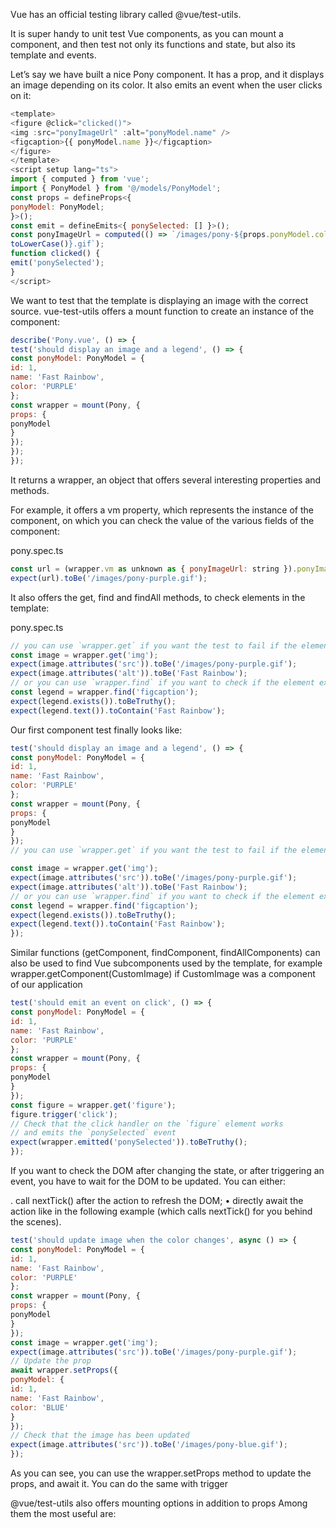 Vue has an official testing library called @vue/test-utils.

It is super handy to unit test Vue components, as you can mount a component, and then test not only its functions and state, but also its template and events.

Let’s say we have built a nice Pony component. It has a prop, and it displays an image depending on its color. It also emits an event when the user clicks on it:    

```js
<template>
<figure @click="clicked()">
<img :src="ponyImageUrl" :alt="ponyModel.name" />
<figcaption>{{ ponyModel.name }}</figcaption>
</figure>
</template>
<script setup lang="ts">
import { computed } from 'vue';
import { PonyModel } from '@/models/PonyModel';
const props = defineProps<{
ponyModel: PonyModel;
}>();
const emit = defineEmits<{ ponySelected: [] }>();
const ponyImageUrl = computed(() => `/images/pony-${props.ponyModel.color.
toLowerCase()}.gif`);
function clicked() {
emit('ponySelected');
}
</script>

```

We want to test that the template is displaying an image with the correct source. vue-test-utils offers a mount function to create an instance of the component: 

```js
describe('Pony.vue', () => {
test('should display an image and a legend', () => {
const ponyModel: PonyModel = {
id: 1,
name: 'Fast Rainbow',
color: 'PURPLE'
};
const wrapper = mount(Pony, {
props: {
ponyModel
}
});
});
});
```

It returns a wrapper, an object that offers several interesting properties and methods.

For example, it offers a vm property, which represents the instance of the component, on which you can check the value of the various fields of the component:

pony.spec.ts
```js
const url = (wrapper.vm as unknown as { ponyImageUrl: string }).ponyImageUrl;
expect(url).toBe('/images/pony-purple.gif');
```

It also offers the get, find and findAll methods, to check elements in the template:

pony.spec.ts
```js
// you can use `wrapper.get` if you want the test to fail if the element is not found
const image = wrapper.get('img');
expect(image.attributes('src')).toBe('/images/pony-purple.gif');
expect(image.attributes('alt')).toBe('Fast Rainbow');
// or you can use `wrapper.find` if you want to check if the element exists or not
const legend = wrapper.find('figcaption');
expect(legend.exists()).toBeTruthy();
expect(legend.text()).toContain('Fast Rainbow');
```

Our first component test finally looks like:

```js
test('should display an image and a legend', () => {
const ponyModel: PonyModel = {
id: 1,
name: 'Fast Rainbow',
color: 'PURPLE'
};
const wrapper = mount(Pony, {
props: {
ponyModel
}
});
// you can use `wrapper.get` if you want the test to fail if the element is not

const image = wrapper.get('img');
expect(image.attributes('src')).toBe('/images/pony-purple.gif');
expect(image.attributes('alt')).toBe('Fast Rainbow');
// or you can use `wrapper.find` if you want to check if the element exists or not
const legend = wrapper.find('figcaption');
expect(legend.exists()).toBeTruthy();
expect(legend.text()).toContain('Fast Rainbow');
});
```


Similar functions (getComponent, findComponent, findAllComponents) can also be used to find Vue subcomponents used by the template, for example wrapper.getComponent(CustomImage) if CustomImage
was a component of our application

```js
test('should emit an event on click', () => {
const ponyModel: PonyModel = {
id: 1,
name: 'Fast Rainbow',
color: 'PURPLE'
};
const wrapper = mount(Pony, {
props: {
ponyModel
}
});
const figure = wrapper.get('figure');
figure.trigger('click');
// Check that the click handler on the `figure` element works
// and emits the `ponySelected` event
expect(wrapper.emitted('ponySelected')).toBeTruthy();
});
```

If you want to check the DOM after changing the state, or after triggering an event, you have to wait for the DOM to be updated. You can either:

. call nextTick() after the action to refresh the DOM;
• directly await the action like in the following example (which calls nextTick() for you behind the
scenes).

```js
test('should update image when the color changes', async () => {
const ponyModel: PonyModel = {
id: 1,
name: 'Fast Rainbow',
color: 'PURPLE'
};
const wrapper = mount(Pony, {
props: {
ponyModel
}
});
const image = wrapper.get('img');
expect(image.attributes('src')).toBe('/images/pony-purple.gif');
// Update the prop
await wrapper.setProps({
ponyModel: {
id: 1,
name: 'Fast Rainbow',
color: 'BLUE'
}
});
// Check that the image has been updated
expect(image.attributes('src')).toBe('/images/pony-blue.gif');
});
```

As you can see, you can use the wrapper.setProps method to update the props, and await it. You can do the same with trigger

@vue/test-utils also offers mounting options in addition to props Among them the most useful are:

